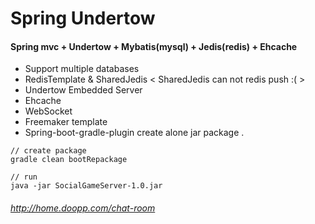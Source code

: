 # Spring Undertow

#### Spring mvc + Undertow + Mybatis(mysql) + Jedis(redis) + Ehcache

*  Support multiple databases
*  RedisTemplate & SharedJedis < SharedJedis can not redis push :( >
*  Undertow Embedded Server
*  Ehcache 
*  WebSocket  
*  Freemaker template
*  Spring-boot-gradle-plugin create alone jar package . 

```
// create package
gradle clean bootRepackage

// run
java -jar SocialGameServer-1.0.jar
```

###### http://home.doopp.com/chat-room
